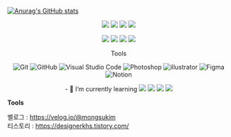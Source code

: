 [![Anurag's GitHub stats](https://github-readme-stats.vercel.app/api?username=mongsukim)](https://github.com/mongsukim/github-readme-stats)

<!--
[![Top Langs](https://github-readme-stats.vercel.app/api/top-langs/?username=mongsukim)](https://github.com/mongsukim/github-readme-stats)

[![Solved.ac프로필](http://mazassumnida.wtf/api/v2/generate_badge?boj=khskwj)](https://solved.ac/khskwj)
  -->
 
<p align="center">
  <a><img src="https://img.shields.io/badge/Javascript-000000?style=flat-square&logo=javascript&logoColor=#F7DF1E"/></a>
  <a><img src="https://img.shields.io/badge/TypeScript-000000?style=flat-square&logo=Typescript&logoColor=#3178C6"/></a>
  <a><img src="https://img.shields.io/badge/React-000000?style=flat-square&logo=React&logoColor=#61DAFB"/></a>
  <a><img src="https://img.shields.io/badge/Next.js-000000?style=flat-square&logo=Next.js&logoColor=#8ED500"/></a>

</p>
<p align="center">
  <a><img src="https://img.shields.io/badge/ReactQuery-000000?style=flat-square&logo=ReactQuery&logoColor=#3178C6"/></a>
  <a><img src="https://img.shields.io/badge/NoesJS-000000?style=flat-square&logo=Node.JS&logoColor=#61DAFB"/></a>
  <a><img src="https://img.shields.io/badge/HTML5-000000?style=flat-square&logo=HTML5&logoColor=#61DAFB"/></a>
  <a><img src="https://img.shields.io/badge/CSS3-000000?style=flat-square&logo=CSS3&logoColor=#1572B6"/></a>
</p>
<p align="center">
  <a>Tools</a>

</p>
<p align="center">
  <a><img alt="Git" src="https://img.shields.io/badge/Git-000000?logo=Git&logoColor=white" /></a>
  <a><img alt="GitHub" src="https://img.shields.io/badge/Github-000000?logo=GitHub&logoColor=white" /></a>
  <a><img alt="Visual Studio Code" src="https://img.shields.io/badge/Visual%20Studio%20Code-000000?logo=visual-studio-code&logoColor=0078d7" /></a>
  <a><img alt="Photoshop" src="https://img.shields.io/badge/Photoshop-000000?logo=Adobe-Photoshop&logoColor=0078d7"/></a>
  <a><img alt="illustrator" src="https://img.shields.io/badge/illustrator-000000?logo=Adobe-illustrator&logoColor=orange"/></a>
  <a><img alt="Figma" src="https://img.shields.io/badge/Figma-000000?logo=Figma&logoColor=pink" /></a>
  <a><img alt="Notion" src="https://img.shields.io/badge/Notion-000000?logo=Notion&logoColor=white" /></a>
</p>

<p align="center">
<a>- 🌱 I’m currently learning <img src="https://img.shields.io/badge/Sass-000000?style=flat-square&logo=Sass&logoColor=#3178C6"/> 
<img src="https://img.shields.io/badge/ChakraUI-000000?style=flat-square&logo=ChakraUI&logoColor=#3178C6"/>
<img src="https://img.shields.io/badge/TailwindCSS-000000?style=flat-square&logo=TailwindCSS&logoColor=#3178C6"/></a>
<img src="https://img.shields.io/badge/Next.js-000000?style=flat-square&logo=Next.js&logoColor=#8ED500"/> 
</p>

**Tools**

 


<!--
**mongsukim/mongsukim** is a ✨ _special_ ✨ repository because its `README.md` (this file) appears on your GitHub profile.

Here are some ideas to get you started:

- 🔭 I’m currently working on ...
- 🌱 I’m currently learning #### SASS
- 👯 I’m looking to collaborate on ...
- 🤔 I’m looking for help with ...
- 💬 Ask me about ...
- 📫 How to reach me: ...
- 😄 Pronouns: ...
- ⚡ Fun fact: ...
-->

<p align="center">

벨로그 : https://velog.io/@mongsukim <br/>
티스토리 : https://designerkhs.tistory.com/ <br/>

</p>

